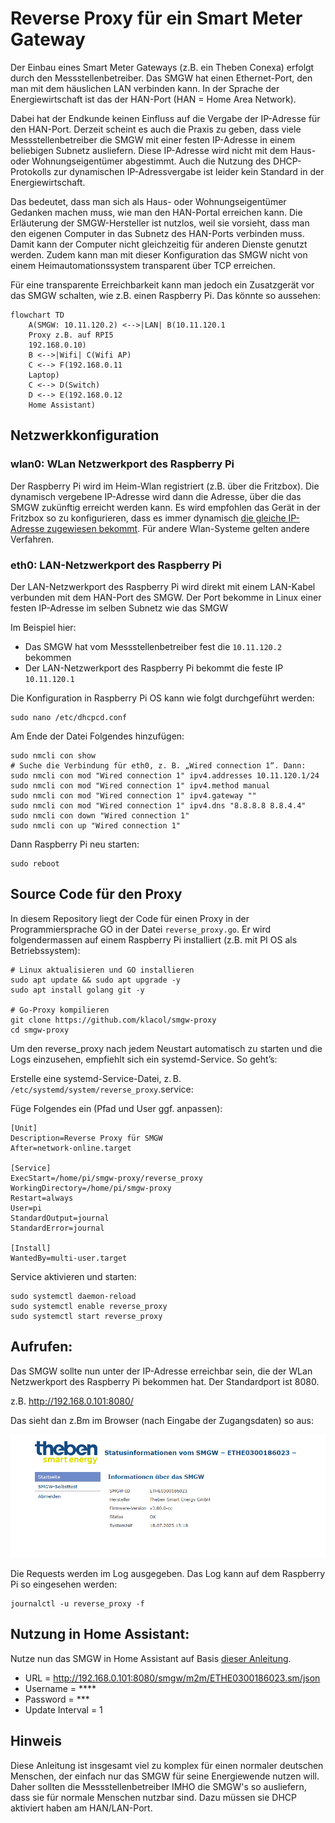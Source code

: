 # Reverse Proxy für ein Smart Meter Gateway

Der Einbau eines Smart Meter Gateways (z.B. ein Theben Conexa) erfolgt durch den Messstellenbetreiber. Das SMGW hat einen Ethernet-Port, den man mit dem häuslichen LAN verbinden kann. In der Sprache der Energiewirtschaft ist das der HAN-Port (HAN = Home Area Network).

Dabei hat der Endkunde keinen Einfluss auf die Vergabe der IP-Adresse für den HAN-Port. Derzeit scheint es auch die Praxis zu geben, dass viele Messstellenbetreiber die SMGW mit einer festen IP-Adresse in einem beliebigen Subnetz ausliefern. Diese IP-Adresse wird nicht mit dem Haus- oder Wohnungseigentümer abgestimmt. Auch die Nutzung des DHCP-Protokolls zur dynamischen IP-Adressvergabe ist leider kein Standard in der Energiewirtschaft.

Das bedeutet, dass man sich als Haus- oder Wohnungseigentümer Gedanken machen muss, wie man den HAN-Portal erreichen kann. Die Erläuterung der SMGW-Hersteller ist nutzlos, weil sie vorsieht, dass man den eigenen Computer in das Subnetz des HAN-Ports verbinden muss. Damit kann der Computer nicht gleichzeitig für anderen Dienste genutzt werden. Zudem kann man mit dieser Konfiguration das SMGW nicht von einem Heimautomationssystem transparent über TCP erreichen.

Für eine transparente Erreichbarkeit kann man jedoch  ein Zusatzgerät vor das SMGW schalten, wie z.B. einen Raspberry Pi. Das könnte so aussehen:

```mermaid
flowchart TD
    A(SMGW: 10.11.120.2) <-->|LAN| B(10.11.120.1 
    Proxy z.B. auf RPI5
    192.168.0.10)
    B <-->|Wifi| C(Wifi AP)
    C <--> F(192.168.0.11 
    Laptop)
    C <--> D(Switch)
    D <--> E(192.168.0.12
    Home Assistant)
```

## Netzwerkkonfiguration

### wlan0: WLan Netzwerkport des Raspberry Pi

Der Raspberry Pi wird im Heim-Wlan registriert (z.B. über die Fritzbox). Die dynamisch vergebene IP-Adresse wird dann die Adresse, über die das SMGW zukünftig erreicht werden kann. Es wird empfohlen das Gerät in der Fritzbox so zu konfigurieren, dass es immer dynamisch [die gleiche IP-Adresse zugewiesen bekommt](https://fritz.com/service/wissensdatenbank/dok/FRITZ-Box-7590/201_Netzwerkgerat-immer-die-gleiche-IP-Adresse-von-FRITZ-Box-zuweisen-lassen/). Für andere Wlan-Systeme gelten andere Verfahren.


### eth0: LAN-Netzwerkport des Raspberry Pi 

Der LAN-Netzwerkport des Raspberry Pi wird direkt mit einem LAN-Kabel verbunden mit dem HAN-Port des SMGW. Der Port bekomme in Linux einer festen IP-Adresse im selben Subnetz wie das SMGW 

Im Beispiel hier: 
- Das SMGW hat vom Messstellenbetreiber fest die ``10.11.120.2`` bekommen
- Der LAN-Netzwerkport des Raspberry Pi bekommt die feste IP ``10.11.120.1``

Die Konfiguration in Raspberry Pi OS kann wie folgt durchgeführt werden:

```shell
sudo nano /etc/dhcpcd.conf
```

Am Ende der Datei Folgendes hinzufügen:

```shell
sudo nmcli con show
# Suche die Verbindung für eth0, z. B. „Wired connection 1“. Dann:
sudo nmcli con mod "Wired connection 1" ipv4.addresses 10.11.120.1/24
sudo nmcli con mod "Wired connection 1" ipv4.method manual
sudo nmcli con mod "Wired connection 1" ipv4.gateway ""
sudo nmcli con mod "Wired connection 1" ipv4.dns "8.8.8.8 8.8.4.4"
sudo nmcli con down "Wired connection 1" 
sudo nmcli con up "Wired connection 1"
```

Dann Raspberry Pi neu starten:

```shell
sudo reboot
```

## Source Code für den Proxy

In diesem Repository liegt der Code für einen Proxy in der Programmiersprache GO in der Datei ``reverse_proxy.go``. Er wird folgendermassen auf einem Raspberry Pi installiert (z.B. mit PI OS als Betriebssystem):

```shell
# Linux aktualisieren und GO installieren
sudo apt update && sudo apt upgrade -y
sudo apt install golang git -y

# Go-Proxy kompilieren
git clone https://github.com/klacol/smgw-proxy
cd smgw-proxy
```

Um den reverse_proxy nach jedem Neustart automatisch zu starten und die Logs einzusehen, empfiehlt sich ein systemd-Service. So geht’s:

Erstelle eine systemd-Service-Datei, z. B. ``/etc/systemd/system/reverse_proxy``.service:

Füge Folgendes ein (Pfad und User ggf. anpassen):

```shell 
[Unit]
Description=Reverse Proxy für SMGW
After=network-online.target

[Service]
ExecStart=/home/pi/smgw-proxy/reverse_proxy
WorkingDirectory=/home/pi/smgw-proxy
Restart=always
User=pi
StandardOutput=journal
StandardError=journal

[Install]
WantedBy=multi-user.target
```

Service aktivieren und starten:

```shell 
sudo systemctl daemon-reload
sudo systemctl enable reverse_proxy
sudo systemctl start reverse_proxy
```


## Aufrufen:

Das SMGW sollte nun unter der IP-Adresse erreichbar sein, die der WLan Netzwerkport des Raspberry Pi bekommen hat. Der Standardport ist 8080. 

z.B. http://192.168.0.101:8080/

Das sieht dan z.Bm im Browser (nach Eingabe der Zugangsdaten) so aus:

![Alt-Text](/Pics/Theben-Statusinformation.png)

Die Requests werden im Log ausgegeben. Das Log kann auf dem Raspberry Pi so eingesehen werden:

```shell 
journalctl -u reverse_proxy -f
```

## Nutzung in Home Assistant:

Nutze nun das SMGW in Home Assistant auf Basis [dieser Anleitung](https://github.com/jannickfahlbusch/ha-ppc-smgw?tab=readme-ov-file#configuration).

* URL = http://192.168.0.101:8080/smgw/m2m/ETHE0300186023.sm/json
* Username = ****
* Password = ***
* Update Interval = 1

## Hinweis

Diese Anleitung ist insgesamt viel zu komplex für einen normaler deutschen Menschen, der einfach nur das SMGW für seine Energiewende nutzen will. Daher sollten die Messstellenbetreiber IMHO die SMGW's so ausliefern, dass sie für normale Menschen nutzbar sind. Dazu müssen sie DHCP aktiviert haben am HAN/LAN-Port.